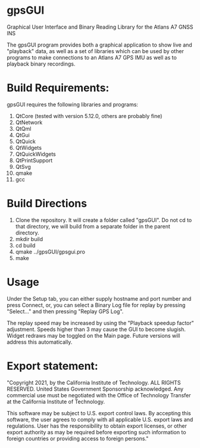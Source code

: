 # gpsGUI
Graphical User Interface and Binary Reading Library for the Atlans A7 GNSS INS

The gpsGUI program provides both a graphical application to show live and "playback" data, as well as a set of libraries which can be used by other programs to make connections to an Atlans A7 GPS IMU as well as to playback binary recordings.

# Build Requirements:

gpsGUI requires the following libraries and programs:

1. QtCore (tested with version 5.12.0, others are probably fine)
2. QtNetwork
3. QtQml
4. QtGui
5. QtQuick
6. QtWidgets
7. QtQuickWidgets
8. QtPrintSupport
9. QtSvg
10. qmake
11. gcc

# Build Directions

1. Clone the repository. It will create a folder called "gpsGUI". Do not cd to that directory, we will build from a separate folder in the parent directory. 
2. mkdir build
3. cd build
4. qmake ../gpsGUI/gpsgui.pro
5. make

# Usage

Under the Setup tab, you can either supply hostname and port number and press Connect, or, you can select a Binary Log file for replay by pressing "Select..." and then pressing "Replay GPS Log". 

The replay speed may be increased by using the "Playback speedup factor" adjustment. Speeds higher than 3 may cause the GUI to become slugish. Widget redraws may be toggled on the Main page. Future versions will address this automatically. 

# Export statement: 
"Copyright 2021, by the California Institute of Technology. ALL RIGHTS RESERVED. United States Government Sponsorship acknowledged. Any commercial use must be negotiated with the Office of Technology Transfer at the California Institute of Technology.

This software may be subject to U.S. export control laws. By accepting this software, the user agrees to comply with all applicable U.S. export laws and regulations. User has the responsibility to obtain export licenses, or other export authority as may be required before exporting such information to foreign countries or providing access to foreign persons."
